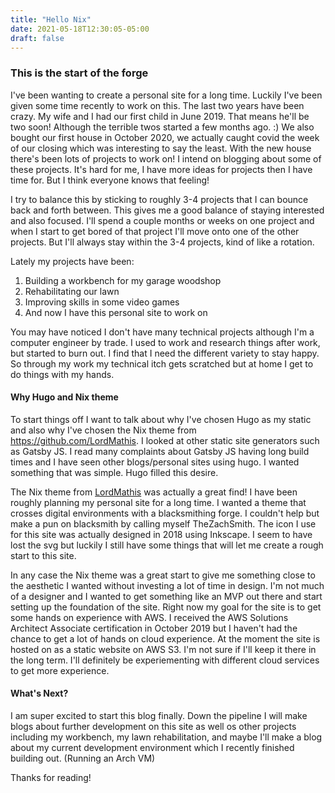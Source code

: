 ```yaml
---
title: "Hello Nix"
date: 2021-05-18T12:30:05-05:00
draft: false
---
```


### This is the start of the forge
I've been wanting to create a personal site for a long time. Luckily I've been given some time recently to work on this. The last two years have been crazy. My wife and I had our first child in June 2019. That means he'll be two soon! Although the terrible twos started a few months ago. :) We also bought our first house in October 2020, we actually caught covid the week of our closing which was interesting to say the least. With the new house there's been lots of projects to work on! I intend on blogging about some of these projects. It's hard for me, I have more ideas for projects then I have time for. But I think everyone knows that feeling!

I try to balance this by sticking to roughly 3-4 projects that I can bounce back and forth between. This gives me a good balance of staying interested and also focused. I'll spend a couple months or weeks on one project and when I start to get bored of that project I'll move onto one of the other projects. But I'll always stay within the 3-4 projects, kind of like a rotation.

Lately my projects have been:
1. Building a workbench for my garage woodshop
2. Rehabilitating our lawn
3. Improving skills in some video games
4. And now I have this personal site to work on

You may have noticed I don't have many technical projects although I'm a computer engineer by trade. I used to work and research things after work, but started to burn out. I find that I need the different variety to stay happy. So through my work my technical itch gets scratched but at home I get to do things with my hands.


#### Why Hugo and Nix theme
To start things off I want to talk about why I've chosen Hugo as my static and also why I've chosen the Nix theme from https://github.com/LordMathis. I looked at other static site generators such as Gatsby JS. I read many complaints about Gatsby JS having long build times and I have seen other blogs/personal sites using hugo. I wanted something that was simple. Hugo filled this desire.

The Nix theme from [LordMathis](https://github.com/LordMathis) was actually a great find! I have been roughly planning my personal site for a long time. I wanted a theme that crosses digital environments with a blacksmithing forge. I couldn't help but make a pun on blacksmith by calling myself TheZachSmith. The icon I use for this site was actually designed in 2018 using Inkscape. I seem to have lost the svg but luckily I still have some things that will let me create a rough start to this site.  

In any case the Nix theme was a great start to give me something close to the aesthetic I wanted without investing a lot of time in design. I'm not much of a designer and I wanted to get something like an MVP out there and start setting up the foundation of the site. Right now my goal for the site is to get some hands on experience with AWS. I received the AWS Solutions Architect Associate certification in October 2019 but I haven't had the chance to get a lot of hands on cloud experience. At the moment the site is hosted on as a static website on AWS S3. I'm not sure if I'll keep  it there in the long term. I'll definitely be experiementing with different cloud services to get more experience.


#### What's Next?
I am super excited to start this blog finally. Down the pipeline I will make blogs about further development on this site as well os other projects including my workbench, my lawn rehabilitation, and maybe I'll make a blog about my current development environment which I recently finished building out. (Running an Arch VM)

Thanks for reading!
